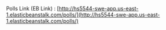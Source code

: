 Polls Link (EB Link) : [http://hs5544-swe-app.us-east-1.elasticbeanstalk.com/polls/](http://hs5544-swe-app.us-east-1.elasticbeanstalk.com/polls/)

